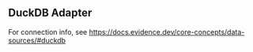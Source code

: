 ## DuckDB Adapter

For connection info, see https://docs.evidence.dev/core-concepts/data-sources/#duckdb
